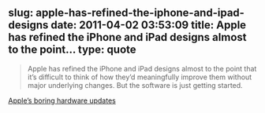 slug: apple-has-refined-the-iphone-and-ipad-designs
date: 2011-04-02 03:53:09
title: Apple has refined the iPhone and iPad designs almost to the point...
type: quote
---

> Apple has refined the iPhone and iPad designs almost to the point that it’s difficult to think of how they’d meaningfully improve them without major underlying changes. But the software is just getting started.

[Apple’s boring hardware updates](http://www.marco.org/4222285032)
